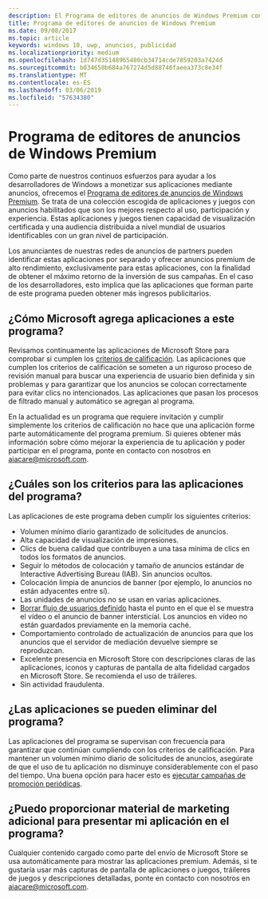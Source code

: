 ```yaml
---
description: El Programa de editores de anuncios de Windows Premium consta de una colección protegida de aplicaciones habilitadas para anuncios que las redes de anuncios de partners pueden adaptar con anuncios premium de alto rendimiento. Las aplicaciones de este programa son las mejores en lo que respecta al uso, participación y experiencia.
title: Programa de editores de anuncios de Windows Premium
ms.date: 09/08/2017
ms.topic: article
keywords: windows 10, uwp, anuncios, publicidad
ms.localizationpriority: medium
ms.openlocfilehash: 1d747d35148965480cb34714cde7859203a7424d
ms.sourcegitcommit: b034650b684a767274d5d88746faeea373c8e34f
ms.translationtype: MT
ms.contentlocale: es-ES
ms.lasthandoff: 03/06/2019
ms.locfileid: "57634380"
---
```

# <a name="windows-premium-ads-publishers-program"></a>Programa de editores de anuncios de Windows Premium

Como parte de nuestros continuos esfuerzos para ayudar a los desarrolladores de Windows a monetizar sus aplicaciones mediante anuncios, ofrecemos el [Programa de editores de anuncios de Windows Premium](https://www.windowspremiumapps.com). Se trata de una colección escogida de aplicaciones y juegos con anuncios habilitados que son los mejores respecto al uso, participación y experiencia. Estas aplicaciones y juegos tienen capacidad de visualización certificada y una audiencia distribuida a nivel mundial de usuarios identificables con un gran nivel de participación.

Los anunciantes de nuestras redes de anuncios de partners pueden identificar estas aplicaciones por separado y ofrecer anuncios premium de alto rendimiento, exclusivamente para estas aplicaciones, con la finalidad de obtener el máximo retorno de la inversión de sus campañas. En el caso de los desarrolladores, esto implica que las aplicaciones que forman parte de este programa pueden obtener más ingresos publicitarios.

## <a name="how-does-microsoft-add-apps-to-this-program"></a>¿Cómo Microsoft agrega aplicaciones a este programa? 

Revisamos continuamente las aplicaciones de Microsoft Store para comprobar si cumplen los [criterios de calificación](#what-are-the-criteria-for-apps-in-the-program). Las aplicaciones que cumplen los criterios de calificación se someten a un riguroso proceso de revisión manual para buscar una experiencia de usuario bien definida y sin problemas y para garantizar que los anuncios se colocan correctamente para evitar clics no intencionados. Las aplicaciones que pasan los procesos de filtrado manual y automático se agregan al programa.

En la actualidad es un programa que requiere invitación y cumplir simplemente los criterios de calificación no hace que una aplicación forme parte automáticamente del programa premium. Si quieres obtener más información sobre cómo mejorar la experiencia de tu aplicación y poder participar en el programa, ponte en contacto con nosotros en aiacare@microsoft.com.

## <a name="what-are-the-criteria-for-apps-in-the-program"></a>¿Cuáles son los criterios para las aplicaciones del programa?

Las aplicaciones de este programa deben cumplir los siguientes criterios:

* Volumen mínimo diario garantizado de solicitudes de anuncios. 
* Alta capacidad de visualización de impresiones. 
* Clics de buena calidad que contribuyen a una tasa mínima de clics en todos los formatos de anuncios. 
* Seguir lo métodos de colocación y tamaño de anuncios estándar de Interactive Advertising Bureau (IAB). Sin anuncios ocultos.
* Colocación limpia de anuncios de banner (por ejemplo, lo anuncios no están adyacentes entre sí).
* Las unidades de anuncios no se usan en varias aplicaciones.
* [Borrar flujo de usuarios definido](https://blogs.windows.com/buildingapps/2017/08/31/best-practices-using-video-ads-windows-apps/) hasta el punto en el que el se muestra el vídeo o el anuncio de banner intersticial. Los anuncios en vídeo no están guardados previamente en la memoria caché. 
* Comportamiento controlado de actualización de anuncios para que los anuncios que el servidor de mediación devuelve siempre se reproduzcan.
* Excelente presencia en Microsoft Store con descripciones claras de las aplicaciones, iconos y capturas de pantalla de alta fidelidad cargados en Microsoft Store. Se recomienda el uso de tráileres.
* Sin actividad fraudulenta.

## <a name="can-apps-get-removed-from-the-program"></a>¿Las aplicaciones se pueden eliminar del programa?

Las aplicaciones del programa se supervisan con frecuencia para garantizar que continúan cumpliendo con los criterios de calificación. Para mantener un volumen mínimo diario de solicitudes de anuncios, asegúrate de que el uso de tu aplicación no disminuye considerablemente con el paso del tiempo. Una buena opción para hacer esto es [ejecutar campañas de promoción periódicas](https://developer.microsoft.com/en-us/store/promote-your-apps).

## <a name="can-i-provide-additional-marketing-material-to-showcase-my-app-in-the-program"></a>¿Puedo proporcionar material de marketing adicional para presentar mi aplicación en el programa? 

Cualquier contenido cargado como parte del envío de Microsoft Store se usa automáticamente para mostrar las aplicaciones premium. Además, si te gustaría usar más capturas de pantalla de aplicaciones o juegos, tráileres de juegos y descripciones detalladas, ponte en contacto con nosotros en aiacare@microsoft.com.
